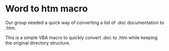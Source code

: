 Word to htm macro
================
Our group needed a quick way of converting a list of .doc documentation to .htm.

This is a simple VBA macro to quickly convert .doc to .htm while keeping the original directory structure.
